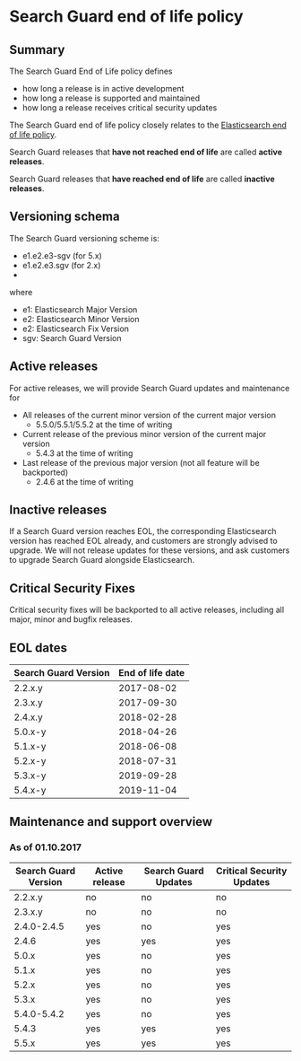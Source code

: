 # Search Guard end of life policy

## Summary

The Search Guard End of Life policy defines 

* how long a release is in active development
* how long a release is supported and maintained
* how long a release receives critical security updates

The Search Guard end of life policy closely relates to the [Elasticsearch end of life policy](https://www.elastic.co/de/support/eol).

Search Guard releases that **have not reached end of life** are called **active releases**.  

Search Guard releases that **have reached end of life** are called **inactive releases**.  

## Versioning schema

The Search Guard versioning scheme is: 

* e1.e2.e3-sgv (for 5.x)
* e1.e2.e3.sgv (for 2.x)
* 
where 

* e1: Elasticsearch Major Version
* e2: Elasticsearch Minor Version
* e2: Elasticsearch Fix Version
* sgv: Search Guard Version

## Active releases

For active releases, we will provide Search Guard updates and maintenance for 

* All releases of the current minor version of the current major version
  * 5.5.0/5.5.1/5.5.2 at the time of writing
* Current release of the previous minor version of the current major version
  * 5.4.3 at the time of writing
* Last release of the previous major version (not all feature will be backported)
  * 2.4.6 at the time of writing

## Inactive releases

If a Search Guard version reaches EOL, the corresponding Elasticsearch version has reached EOL already, and customers are strongly advised to upgrade. We will not release updates for these versions, and ask customers to upgrade Search Guard alongside Elasticsearch. 

## Critical Security Fixes

Critical security fixes will be backported to all active releases, including all major, minor and bugfix releases.

## EOL dates

| Search Guard Version | End of life date |
|---|---|
2.2.x.y	| 2017-08-02 |
2.3.x.y	| 2017-09-30 |
2.4.x.y	| 2018-02-28 |
5.0.x-y	| 2018-04-26 |
5.1.x-y	| 2018-06-08 |
5.2.x-y	| 2018-07-31 |
5.3.x-y	| 2019-09-28 |
5.4.x-y	| 2019-11-04 |

## Maintenance and support overview

### As of 01.10.2017

| Search Guard Version | Active release | Search Guard Updates | Critical Security Updates
|---|---|---|---|
2.2.x.y	| no | no | no |
2.3.x.y	| no | no | no |
2.4.0-2.4.5	| yes | no | yes|
2.4.6	| yes | yes | yes |
5.0.x	| yes | no | yes |
5.1.x	| yes | no | yes |
5.2.x	| yes | no | yes |
5.3.x	| yes | no | yes|
5.4.0-5.4.2	| yes | no | yes |
5.4.3	| yes | yes | yes |
5.5.x	| yes | yes | yes |
